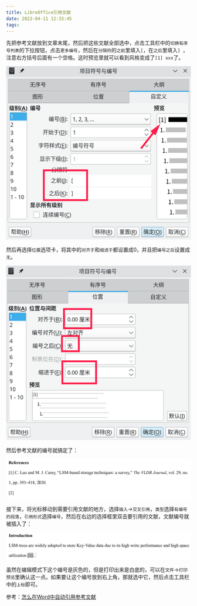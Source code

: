 ```yaml
---
title: LibreOffice引用文献
date: 2022-04-11 12:33:45
tags:
---
```


先把参考文献放到文章末尾，然后把这些文献全部选中，点击工具栏中的`切换有序号列表`的下拉按钮，点击`更多编号`，然后在`分隔符`的`之前`里填入`[`，在`之后`里填入`] `，注意右方括号后面有一个空格。这时预览里就可以看到风格变成了`[1] xxx`了。

![](LibreOffice引用文献/2022-04-11-12-37-32.png)

然后再选择`位置`选项卡，将其中的`对齐于`和`缩进于`都设置成0，并且把`编号之后`设置成`无`。

![](LibreOffice引用文献/2022-04-11-16-54-56.png)

然后参考文献的编号就搞定了：

![](LibreOffice引用文献/2022-04-11-16-56-46.png)

接下来，将光标移动到需要引用文献的地方，选择`插入`->`交叉引用`，`类型`选择`有编号的段落`，`引用形式`选择`编号`，然后在右边的选择框里双击要引用的文献，文献编号就被插入了：

![](LibreOffice引用文献/2022-04-11-17-03-13.png)

虽然在编辑模式下这个编号是灰色的，但是打印出来是白底的，可以在`文件`->`打印预览`里确认这一点。如果要让这个编号放到右上角，那就选中它，然后点击工具栏中的`上标`即可。

参考：[怎么在Word中自动引用参考文献](https://jingyan.baidu.com/article/54b6b9c0a379d02d583b47b8.html)
